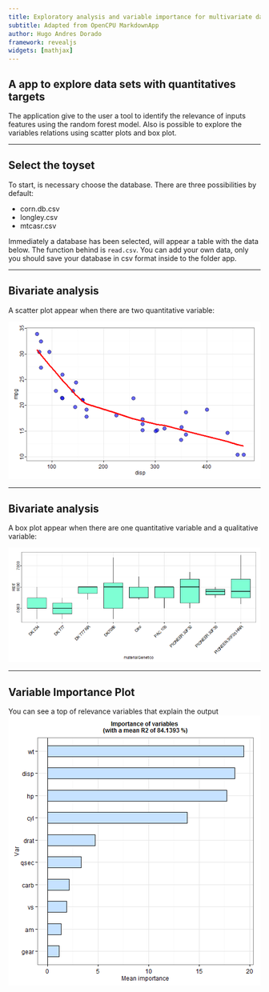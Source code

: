 ```yaml
---
title: Exploratory analysis and variable importance for multivariate data
subtitle: Adapted from OpenCPU MarkdownApp
author: Hugo Andres Dorado
framework: revealjs
widgets: [mathjax]
---
```

 
## A app to explore data sets with quantitatives targets
 
The application give to the user a tool to identify the relevance of inputs features using the random forest model. Also is possible to explore the variables relations using scatter plots and box plot.
 


---
 
## Select the toyset
 
To start, is necessary choose the database.  There are three possibilities by default: 
 
 
 * corn.db.csv
 * longley.csv
 * mtcasr.csv
 
 
Immediately a database has been selected,  will appear a table with the data below. The function behind is `read.csv`. You can add your own data, only you should save your database in csv format inside to the folder app.

 

---
 
## Bivariate analysis
 
A scatter plot appear when there are two quantitative variable:
 
![plot of chunk block2](assets/fig/block2-1.png)

---
 
## Bivariate analysis
 
A box plot appear when there are one quantitative variable and a qualitative variable:
 
![plot of chunk block3](assets/fig/block3-1.png)

---
 
## Variable Importance Plot
 
You can see a top of relevance variables that explain the output
![plot of chunk block4](assets/fig/block4-1.png)
